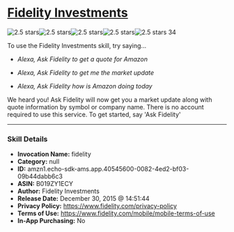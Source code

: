 # [Fidelity Investments](http://alexa.amazon.com/#skills/amzn1.echo-sdk-ams.app.40545600-0082-4ed2-bf03-09b44dabb6c3)
![2.5 stars](../../images/ic_star_black_18dp_1x.png)![2.5 stars](../../images/ic_star_black_18dp_1x.png)![2.5 stars](../../images/ic_star_half_black_18dp_1x.png)![2.5 stars](../../images/ic_star_border_black_18dp_1x.png)![2.5 stars](../../images/ic_star_border_black_18dp_1x.png) 34

To use the Fidelity Investments skill, try saying...

* *Alexa, Ask Fidelity to get a quote for Amazon*

* *Alexa, Ask Fidelity to get me the market update*

* *Alexa, Ask Fidelity how is Amazon doing today*

We heard you!  Ask Fidelity will now get you a market update along with quote information by symbol or company name. There is no account required to use this service. To get started, say 'Ask Fidelity'

***

### Skill Details

* **Invocation Name:** fidelity
* **Category:** null
* **ID:** amzn1.echo-sdk-ams.app.40545600-0082-4ed2-bf03-09b44dabb6c3
* **ASIN:** B019ZY1ECY
* **Author:** Fidelity Investments
* **Release Date:** December 30, 2015 @ 14:51:44
* **Privacy Policy:** https://www.fidelity.com/privacy-policy
* **Terms of Use:** https://www.fidelity.com/mobile/mobile-terms-of-use
* **In-App Purchasing:** No
